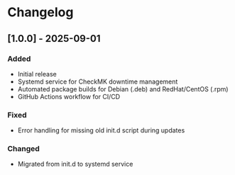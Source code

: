 # Changelog

## [1.0.0] - 2025-09-01

### Added
- Initial release
- Systemd service for CheckMK downtime management
- Automated package builds for Debian (.deb) and RedHat/CentOS (.rpm)
- GitHub Actions workflow for CI/CD

### Fixed
- Error handling for missing old init.d script during updates

### Changed
- Migrated from init.d to systemd service
